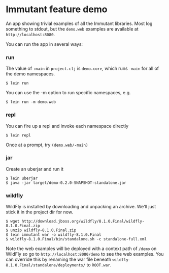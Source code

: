 # Immutant feature demo

An app showing trivial examples of all the Immutant libraries. Most
log something to stdout, but the `demo.web` examples are available at
`http://localhost:8080`.

You can run the app in several ways:

### run

The value of `:main` in `project.clj` is `demo.core`, which runs
`-main` for all of the demo namespaces.

    $ lein run

You can use the -m option to run specific namespaces, e.g.

    $ lein run -m demo.web

### repl

You can fire up a repl and invoke each namespace directly

    $ lein repl

Once at a prompt, try `(demo.web/-main)`

### jar

Create an uberjar and run it

    $ lein uberjar
    $ java -jar target/demo-0.2.0-SNAPSHOT-standalone.jar 

### wildfly

WildFly is installed by downloading and unpacking an archive. We'll
just stick it in the project dir for now.

    $ wget http://download.jboss.org/wildfly/8.1.0.Final/wildfly-8.1.0.Final.zip
    $ unzip wildfly-8.1.0.Final.zip
    $ lein immutant war -o wildfly-8.1.0.Final
    $ wildfly-8.1.0.Final/bin/standalone.sh -c standalone-full.xml

Note the web examples will be deployed with a context path of `/demo`
on WildFly so go to `http://localhost:8080/demo` to see the web
examples. You can override this by renaming the war file beneath
`wildfly-8.1.0.Final/standalone/deployments/` to `ROOT.war`.
